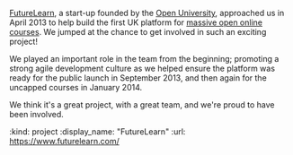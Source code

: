[FutureLearn][], a start-up founded by the [Open University][], approached us in April 2013 to help build the first UK platform for [massive open online courses][MOOC]. We jumped at the chance to get involved in such an exciting project!

We played an important role in the team from the beginning; promoting a strong agile development culture as we helped ensure the platform was ready for the public launch in September 2013, and then again for the uncapped courses in January 2014.

We think it's a great project, with a great team, and we're proud to have been involved.

[Open University]: http://www.open.ac.uk/
[FutureLearn]: https://www.futurelearn.com/
[MOOC]: http://en.wikipedia.org/wiki/Massive_open_online_course

:kind: project
:display_name: "FutureLearn"
:url: https://www.futurelearn.com/
